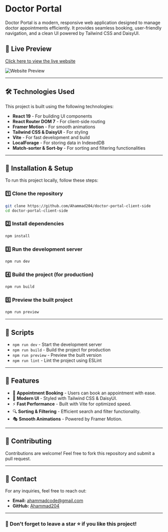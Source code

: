 # Doctor Portal

Doctor Portal is a modern, responsive web application designed to manage doctor appointments efficiently. It provides seamless booking, user-friendly navigation, and a clean UI powered by Tailwind CSS and DaisyUI.

## 🚀 Live Preview
[Click here to view the live website](https://doctorportal12.netlify.app/)  


![Website Preview](/src/assets/images/doctorportal12.netlify.app_.png)  


---

## 🛠 Technologies Used

This project is built using the following technologies:
- **React 19** - For building UI components
- **React Router DOM 7** - For client-side routing
- **Framer Motion** - For smooth animations
- **Tailwind CSS & DaisyUI** - For styling
- **Vite** - For fast development and build
- **LocalForage** - For storing data in IndexedDB
- **Match-sorter & Sort-by** - For sorting and filtering functionalities

---

## 📂 Installation & Setup

To run this project locally, follow these steps:

### 1️⃣ Clone the repository
```sh
git clone https://github.com/Ahammad204/doctor-portal-client-side
cd doctor-portal-client-side
```

### 2️⃣ Install dependencies
```sh
npm install
```

### 3️⃣ Run the development server
```sh
npm run dev
```

### 4️⃣ Build the project (for production)
```sh
npm run build
```

### 5️⃣ Preview the built project
```sh
npm run preview
```

---

## 📜 Scripts

- `npm run dev` - Start the development server
- `npm run build` - Build the project for production
- `npm run preview` - Preview the built version
- `npm run lint` - Lint the project using ESLint

---

## 📌 Features
- 📅 **Appointment Booking** - Users can book an appointment with ease.
- 🎨 **Modern UI** - Styled with Tailwind CSS & DaisyUI.
- ⚡ **Fast Performance** - Built with Vite for optimized speed.
- 🔍 **Sorting & Filtering** - Efficient search and filter functionality.
- 🎭 **Smooth Animations** - Powered by Framer Motion.

---

## 🤝 Contributing
Contributions are welcome! Feel free to fork this repository and submit a pull request.

---

## 📧 Contact
For any inquiries, feel free to reach out:
- **Email:** ahammadcode@gmail.com
- **GitHub:** [Ahammad204](https://github.com/Ahammad204)

---

### 🌟 Don't forget to leave a star ⭐ if you like this project!

